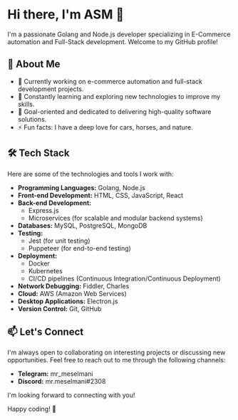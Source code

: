 # Hi there, I'm ASM 👋

I'm a passionate Golang and Node.js developer specializing in E-Commerce automation and Full-Stack development. Welcome to my GitHub profile!

## 🚀 About Me

- 💼 Currently working on e-commerce automation and full-stack development projects.
- 🌱 Constantly learning and exploring new technologies to improve my skills.
- 🎯 Goal-oriented and dedicated to delivering high-quality software solutions.
- ⚡ Fun facts: I have a deep love for cars, horses, and nature.

## 🛠️ Tech Stack

Here are some of the technologies and tools I work with:

- **Programming Languages:** Golang, Node.js
- **Front-end Development:** HTML, CSS, JavaScript, React
- **Back-end Development:**
  - Express.js
  - Microservices (for scalable and modular backend systems)
- **Databases:** MySQL, PostgreSQL, MongoDB
- **Testing:**
  - Jest (for unit testing)
  - Puppeteer (for end-to-end testing)
- **Deployment:**
  - Docker
  - Kubernetes
  - CI/CD pipelines (Continuous Integration/Continuous Deployment)
- **Network Debugging:** Fiddler, Charles
- **Cloud:** AWS (Amazon Web Services)
- **Desktop Applications:** Electron.js
- **Version Control:** Git, GitHub


## 📫 Let's Connect

I'm always open to collaborating on interesting projects or discussing new opportunities. Feel free to reach out to me through the following channels:

- **Telegram:** mr_meselmani
- **Discord:** mr.meselmani#2308

I'm looking forward to connecting with you!

Happy coding! 🚀
